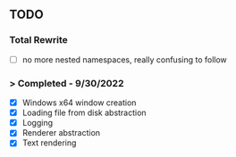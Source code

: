 ## TODO

### Total Rewrite

- [ ] no more nested namespaces, really confusing to follow

### > Completed - 9/30/2022

- [x] Windows x64 window creation
- [x] Loading file from disk abstraction
- [x] Logging
- [x] Renderer abstraction
- [x] Text rendering
